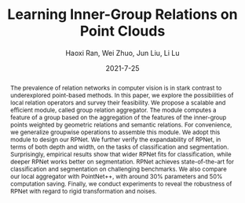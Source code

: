 ---
layout: post
title:  "Learning Inner-Group Relations on Point Clouds"
date:   2021-7-25
categories: jekyll update
tags: research
image: /assets/posts/rpnet.jpg
publish:  "ICCV2021"
arxiv:  "https://arxiv.org/abs/0000.00000"
code:  "https://github.com/hancyran/RPNet"
author:  Haoxi Ran, Wei Zhuo, Jun Liu, Li Lu
abstract:  "The prevalence of relation networks in computer vision is in stark contrast to underexplored point-based methods. In this paper, we explore the possibilities of local relation operators and survey their feasibility. We propose a scalable and efficient module, called group relation aggregator. The module computes a feature of a group based on the aggregation of the features of the inner-group points weighted by geometric relations and semantic relations. For convenience, we generalize groupwise operations to assemble this module. We adopt this module to design our RPNet. We further verify the expandability of RPNet, in terms of both depth and width, on the tasks of classification and segmentation. Surprisingly, empirical results show that wider RPNet fits for classification, while deeper RPNet works better on segmentation. RPNet achieves state-of-the-art for classification and segmentation on challenging benchmarks. We also compare our local aggregator with PointNet++, with around 30% parameters and 50% computation saving. Finally, we conduct experiments to reveal the robustness of RPNet with regard to rigid transformation and noises."
result: /assets/posts/rpnet_result.jpg
---